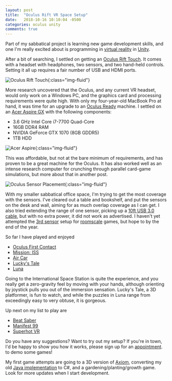 ```yaml
---
layout: post
title:  "Oculus Rift VR Space Setup"
date:   2018-10-16 10:10:04 -0500
categories: oculus unity
comments: true
---
```


Part of my sabbatical project is learning new game development skills, and one I'm 
really excited about is programming in [virtual reality](https://developer.oculus.com/documentation/unity/latest/concepts/book-unity-gsg/)
in [Unity](https://unity3d.com/). 

After a bit of searching, I settled on getting an [Oculus Rift Touch](https://www.amazon.com/Oculus-Touch-Virtual-Reality-System-pc/dp/B073X8N1YW/ref=sr_1_1_sspa?ie=UTF8&qid=1539708797&sr=8-1-spons&keywords=oculus+rift+touch&psc=1).
It comes with a headset with headphones, two sensors, and two hand-held controls. Setting it
all up requires a fair number of USB and HDMI ports.

![Oculus Rift Touch](https://c1.neweggimages.com/NeweggImage/ProductImage/26-910-005-Z01.jpg?ex=2){:class="img-fluid"}

More research uncovered that the Oculus, and any current VR headset, would only work on a
Windows PC, and the graphics card and processing requirements were quite high. 
With only my four-year-old MacBook Pro at hand, it 
was time for an upgrade to an [Oculus Ready](https://www.oculus.com/rift/oculus-ready-pcs/) machine. 
I settled on an [Acer Aspire GX](https://www.bhphotovideo.com/c/product/1339326-REG/acer_dg_b83aa_008_ci7_7700_16gb_1tb_gtx.html)
with the following components:

* 3.6 GHz Intel Core i7-7700 Quad-Core
* 16GB DDR4 RAM
* NVIDIA GeForce GTX 1070 (8GB GDDR5)
* 1TB HDD

![Acer Aspire](https://static.bhphoto.com/images/images500x500/acer_dg_b83aa_008_ci7_7700_16gb_1tb_gtx_1495661907000_1339326.jpg){:class="img-fluid"}

This was affordable, but not at the bare minimum of requirements, and has proven to be a great
machine for the Oculus. It has also worked well as an intense research computer for 
crunching through parallel card-game simulations, but more about that in another post.

![Oculus Sensor Placement]({{site.url}}/assets/oculus-sensor-placement.jpg){:class="img-fluid"}

With my smaller sabbatical office space, I'm trying to get the most coverage with the
sensors. I've cleared out a table and bookshelf, and put the sensors on the desk and wall,
aiming for as much overlap coverage as I can get. I also tried extending the range of one 
sensor, picking up a [10ft USB 3.0 cable](https://www.amazon.com/AmazonBasics-Extension-Cable-Male-Female/dp/B00NH12O5I/), but with no extra power,
it did not work as advertised. I haven't yet attempted the [3rd sensor](https://www.amazon.com/Oculus-Sensor-16ft-Repeater-Cable-pc/dp/B0727WDPX6/ref=sr_1_3?ie=UTF8&qid=1539708832&sr=8-3&keywords=oculus+sensor)
setup for [roomscale](https://www.oculus.com/blog/roomscale-revisited-getting-the-most-out-of-your-rift/)
games, but hope to by the end of the year.

So far I have played and enjoyed

* [Oculus First Contact](https://www.oculus.com/experiences/rift/1217155751659625/)
* [Mission: ISS](https://www.oculus.com/experiences/rift/1178419975552187/)
* [Air Car](https://www.oculus.com/experiences/rift/1204731822978255/)
* [Lucky's Tale](https://www.oculus.com/experiences/rift/909129545868758/)
* [Luna](https://www.oculus.com/experiences/rift/1184973554901426/)

Going to the International Space Station is quite the experience, and you 
really get a zero-gravity feel by moving with your hands, although orienting by
joystick pulls you out of the immersion sensation. Lucky's Tale, a 3D platformer,
is fun to watch, and while the puzzles in Luna range from exceedingly easy to very obtuse,
it is gorgeous.

Up next on my list to play are

* [Beat Saber](https://www.oculus.com/experiences/rift/1304877726278670/)
* [Manifest 99](https://www.oculus.com/experiences/rift/1305408259557493/)
* [Superhot VR](https://www.oculus.com/experiences/rift/1012593518800648/)

Do you have any suggestions? Want to try out my setup? 
If you're in town, I'd be happy to show you how it works, please sign up for an 
[appointment](https://markgoadrich.youcanbook.me/service/jsps/cal.jsp?cal=RBZYDPYHh7LMhu9PhVvg&ini=1539021289122).
to demo some games!

My first game attempts are going to a 3D version of [Axiom](http://www.axiomgame.com), converting
my old [Java implementation](https://github.com/mgoadric/axiom) to C#, and a
gardening/planting/growth game. Look for more updates when I start development.